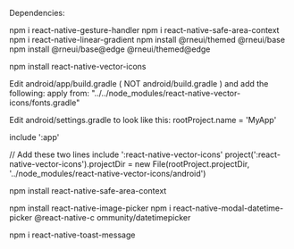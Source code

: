 Dependencies:

npm i react-native-gesture-handler
 npm i react-native-safe-area-context
  npm i react-native-linear-gradient
  npm install @rneui/themed @rneui/base
  npm install @rneui/base@edge @rneui/themed@edge

npm install react-native-vector-icons


Edit android/app/build.gradle ( NOT android/build.gradle ) and add the following:
apply from: "../../node_modules/react-native-vector-icons/fonts.gradle"

Edit android/settings.gradle to look like this:
rootProject.name = 'MyApp'

include ':app'

// Add these two lines
include ':react-native-vector-icons'
project(':react-native-vector-icons').projectDir = new File(rootProject.projectDir, '../node_modules/react-native-vector-icons/android')


npm install react-native-safe-area-context

npm install react-native-image-picker
npm i react-native-modal-datetime-picker @react-native-c
ommunity/datetimepicker

npm i react-native-toast-message




